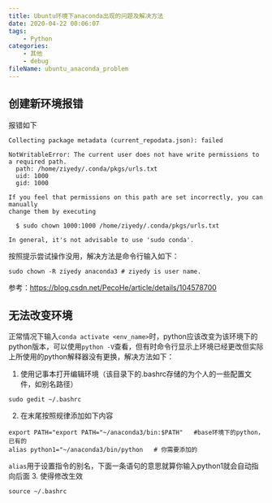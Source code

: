 ```yaml
---
title: Ubuntu环境下anaconda出现的问题及解决方法
date: 2020-04-22 00:06:07
tags:
    - Python
categories:
	- 其他
	- debug
fileName: ubuntu_anaconda_problem
---
```


## 创建新环境报错
报错如下
```
Collecting package metadata (current_repodata.json): failed

NotWritableError: The current user does not have write permissions to a required path.
  path: /home/ziyedy/.conda/pkgs/urls.txt
  uid: 1000
  gid: 1000

If you feel that permissions on this path are set incorrectly, you can manually
change them by executing

  $ sudo chown 1000:1000 /home/ziyedy/.conda/pkgs/urls.txt

In general, it's not advisable to use 'sudo conda'.

```
按照提示尝试操作没用，解决方法是命令行输入如下：
```
sudo chown -R ziyedy anaconda3 # ziyedy is user name.
```
参考：https://blog.csdn.net/PecoHe/article/details/104578700

## 无法改变环境
正常情况下输入`conda activate <env_name>`时，python应该改变为该环境下的python版本，可以使用`python -V`查看，但有时命令行显示上环境已经更改但实际上所使用的python解释器没有更换，解决方法如下：
1. 使用记事本打开编辑环境（该目录下的.bashrc存储的为个人的一些配置文件，如别名路径）
```
sudo gedit ~/.bashrc
```
2. 在末尾按照规律添加如下内容
```
export PATH="export PATH="~/anaconda3/bin:$PATH"   #base环境下的python，已有的
alias python1="~/anaconda3/bin/python   # 你需要添加的
```
`alias`用于设置指令的别名，下面一条语句的意思就算你输入python1就会自动指向后面
3. 使得修改生效
```
source ~/.bashrc
```

